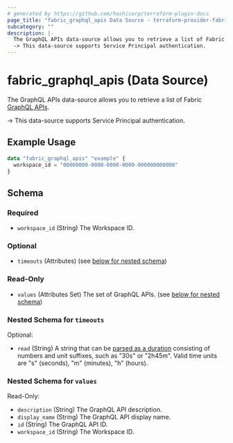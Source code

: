 ```yaml
---
# generated by https://github.com/hashicorp/terraform-plugin-docs
page_title: "fabric_graphql_apis Data Source - terraform-provider-fabric"
subcategory: ""
description: |-
  The GraphQL APIs data-source allows you to retrieve a list of Fabric GraphQL APIs https://learn.microsoft.com/fabric/data-engineering/api-graphql-overview.
  -> This data-source supports Service Principal authentication.
---
```


# fabric_graphql_apis (Data Source)

The GraphQL APIs data-source allows you to retrieve a list of Fabric [GraphQL APIs](https://learn.microsoft.com/fabric/data-engineering/api-graphql-overview).

-> This data-source supports Service Principal authentication.

## Example Usage

```terraform
data "fabric_graphql_apis" "example" {
  workspace_id = "00000000-0000-0000-0000-000000000000"
}
```

<!-- schema generated by tfplugindocs -->
## Schema

### Required

- `workspace_id` (String) The Workspace ID.

### Optional

- `timeouts` (Attributes) (see [below for nested schema](#nestedatt--timeouts))

### Read-Only

- `values` (Attributes Set) The set of GraphQL APIs. (see [below for nested schema](#nestedatt--values))

<a id="nestedatt--timeouts"></a>

### Nested Schema for `timeouts`

Optional:

- `read` (String) A string that can be [parsed as a duration](https://pkg.go.dev/time#ParseDuration) consisting of numbers and unit suffixes, such as "30s" or "2h45m". Valid time units are "s" (seconds), "m" (minutes), "h" (hours).

<a id="nestedatt--values"></a>

### Nested Schema for `values`

Read-Only:

- `description` (String) The GraphQL API description.
- `display_name` (String) The GraphQL API display name.
- `id` (String) The GraphQL API ID.
- `workspace_id` (String) The Workspace ID.
